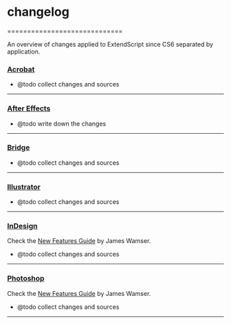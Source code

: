 # changelog
=============================

An overview of changes applied to ExtendScript since CS6 separated by application.


### [Acrobat](https://github.com/ExtendScript/changelog/blob/master/Acrobat.md)  

 * @todo collect changes and sources

--------------  

### [After Effects](https://github.com/ExtendScript/changelog/blob/master/AfterEffects.md)  

 * @todo write down the changes
 
--------------  

### [Bridge](https://raw.github.com/fabiantheblind/after-effects-script-snippets/master/Bridge.md)  

 * @todo collect changes and sources

--------------  

### [Illustrator](Illustrator.md)  

 * @todo collect changes and sources

--------------  

### [InDesign](https://github.com/ExtendScript/changelog/blob/master/InDesign.md)  

Check the [New Features Guide](https://indd.adobe.com/view/0fe50e63-71b1-4db5-91c1-c8f6c4738df2) by James Wamser.

 * @todo collect changes and sources

--------------  

### [Photoshop](https://github.com/ExtendScript/changelog/blob/master/Photoshop.md)  

Check the [New Features Guide](https://indd.adobe.com/view/c7191893-fc7c-4b41-b61a-130dd125a1e7) by James Wamser.

 * @todo collect changes and sources

--------------
